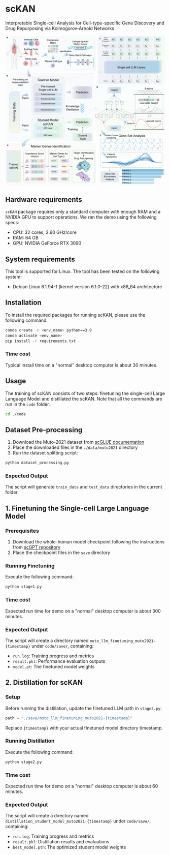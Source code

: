 #  scKAN

Interpretable Single-cell Analysis for Cell-type-specific Gene Discovery and Drug Repurposing via Kolmogorov-Arnold Networks 

![Alt text](./fig1.png "Optional title")

## Hardware requirements
`scKAN` package requires only a standard computer with enough RAM and a NVIDIA GPU to support operations.
We ran the demo using the following specs:

+ CPU: 32 cores, 2.60 GHz/core
+ RAM: 64 GB
+ GPU: NVIDIA GeForce RTX 3090

## System requirements
This tool is supported for Linux. The tool has been tested on the following system:

+ Debian Linux 6.1.94-1 (kernel version 6.1.0-22) with x86_64 architecture

## Installation
To install the required packages for running scKAN, please use the following command:
```bash
conda create -n <env_name> python==3.9
conda activate <env_name>
pip install -r requirements.txt
```

### Time cost
Typical install time on a "normal" desktop computer is about 30 minutes.



## Usage
The training of scKAN consists of two steps: finetuning the single-cell Large Language Model and distillated the scKAN. Note that all the commands are run in the `code` folder.

```bash
cd ./code
```


## Dataset Pre-processing

1. Download the Muto-2021 dataset from [scGLUE documentation](https://scglue.readthedocs.io/zh-cn/latest/data.html)
2. Place the downloaded files in the `./data/muto2021` directory
3. Run the dataset splitting script:

```bash
python dataset_processing.py
```

### Expected Output
The script will generate `train_data` and `test_data` directories in the current folder.

## 1. Finetuning the Single-cell Large Language Model

### Prerequisites
1. Download the whole-human model checkpoint following the instructions from [scGPT repository](https://github.com/bowang-lab/scGPT)
2. Place the checkpoint files in the `save` directory

### Running Finetuning
Execute the following command:
```bash
python stage1.py
```

### Time cost
Expected run time for demo on a "normal" desktop computer is about 300 minutes.

### Expected Output
The script will create a directory named `muto_llm_finetuning_muto2021-{timestamp}` under `code/save/`, containing:
- `run.log`: Training progress and metrics
- `result.pkl`: Performance evaluation outputs
- `model.pt`: The finetuned model weights

## 2. Distillation for scKAN

### Setup
Before running the distillation, update the finetuned LLM path in `stage2.py`:
```python
path = "./save/muto_llm_finetuning_muto2021-{timestamp}"
```
Replace `{timestamp}` with your actual finetuned model directory timestamp.

### Running Distillation
Execute the following command:
```bash
python stage2.py
```

### Time cost
Expected run time for demo on a "normal" desktop computer is about 60 minutes.

### Expected Output
The script will create a directory named `distillation_student_model_muto2021-{timestamp}` under `code/save/`, containing:
- `run.log`: Training progress and metrics
- `result.pkl`: Distillation results and evaluations
- `best_model.pth`: The optimized student model weights



